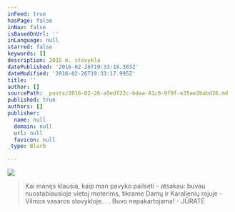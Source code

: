 ```yaml
---
inFeed: true
hasPage: false
inNav: false
isBasedOnUrl: ''
inLanguage: null
starred: false
keywords: []
description: 2015 m. stovykla
datePublished: '2016-02-26T19:33:18.383Z'
dateModified: '2016-02-26T19:33:17.995Z'
title: ''
author: []
sourcePath: _posts/2016-02-26-a5edf22c-bdaa-41c8-9f9f-e35ae3babd26.md
published: true
authors: []
publisher:
  name: null
  domain: null
  url: null
  favicon: null
_type: Blurb

---
```

![](https://the-grid-user-content.s3-us-west-2.amazonaws.com/a81b0d68-2874-49d1-a0a1-a4ff7ca8b494.jpg)

> Kai manęs klausia, kaip man pavyko pailsėti - atsakau: buvau nuostabiausioje vietoj moterims, tikrame Damų ir Karalienių rojuje - Vilmos vasaros stovykloje. . . Buvo nepakartojama! - JŪRATĖ